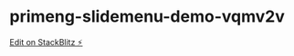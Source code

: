 # primeng-slidemenu-demo-vqmv2v

[Edit on StackBlitz ⚡️](https://stackblitz.com/edit/primeng-slidemenu-demo-vqmv2v)